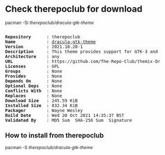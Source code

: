 # Check therepoclub for download

pacman -Si *therepoclub/dracula-gtk-theme*

<div class="highlight"><pre class="highlight"><text>
<b>Repository</b>      : therepoclub
<b>Name</b>            : <a href="../../x86_64/dracula-gtk-theme-2021.10.20-1-any.pkg.tar.zst">dracula-gtk-theme</a>
<b>Version</b>         : 2021.10.20-1
<b>Description</b>     : This theme provides support for GTK-3 and GTK-2 based desktop environments like Gnome, Unity, Budgie, Pantheon, XFCE, Mate, etc. Also provides support for KDE plasma.
<b>Architecture</b>    : any
<b>URL</b>             : https://github.com/The-Repo-Club/themix-Dracula
<b>Licenses</b>        : GPL
<b>Groups</b>          : None
<b>Provides</b>        : None
<b>Depends On</b>      : None
<b>Optional Deps</b>   : None
<b>Conflicts With</b>  : None
<b>Replaces</b>        : None
<b>Download Size</b>   : 245.59 KiB
<b>Installed Size</b>  : 832.34 KiB
<b>Packager</b>        : Wayne Wesley <wayne6324@gmail.com>
<b>Build Date</b>      : Wed 20 Oct 2021 14:35:37 BST
<b>Validated By</b>    : MD5 Sum  SHA-256 Sum  Signature
</text></pre></div>

## How to install from therepoclub

pacman -S *therepoclub/dracula-gtk-theme*

